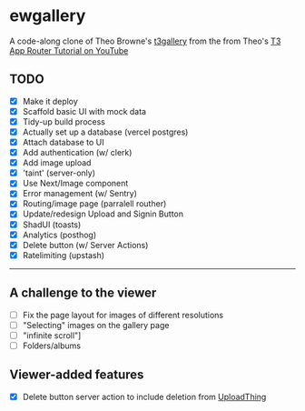 # ewgallery

A code-along clone of Theo Browne's [t3gallery](https://github.com/t3dotgg/t3gallery) from the from Theo's [T3 App Router Tutorial on YouTube](https://youtu.be/d5x0JCZbAJs?si=OwBDgHsIajLXBwPL)

## TODO

- [x] Make it deploy
- [x] Scaffold basic UI with mock data
- [x] Tidy-up build process
- [x] Actually set up a database (vercel postgres)
- [x] Attach database to UI
- [x] Add authentication (w/ clerk)
- [x] Add image upload
- [x] 'taint' (server-only)
- [x] Use Next/Image component
- [x] Error management (w/ Sentry)
- [x] Routing/image page (parralell routher)
- [x] Update/redesign Upload and Signin Button
- [x] ShadUI (toasts)
- [x] Analytics (posthog)
- [x] Delete button (w/ Server Actions)
- [x] Ratelimiting (upstash)

---

## A challenge to the viewer

- [ ] Fix the page layout for images of different resolutions
- [ ] "Selecting" images on the gallery page
- [ ] "infinite scroll"]
- [ ] Folders/albums

## Viewer-added features

- [x] Delete button server action to include deletion from [UploadThing](https://uploadthing.com/)
